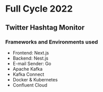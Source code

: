 # Full Cycle 2022

## Twitter Hashtag Monitor

### Frameworks and Environments used
 - Frontend: Next.js
 - Backend: Nest.js
 - E-mail Sender: Go
 - Apache Kafka
 - Kafka Connect
 - Docker & Kubernetes
 - Confluent Cloud

### 